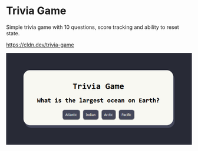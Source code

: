 # Trivia Game

Simple trivia game with 10 questions, score tracking and ability to reset state.

https://cldn.dev/trivia-game

![Demo of Trivia Game](Demo.png)